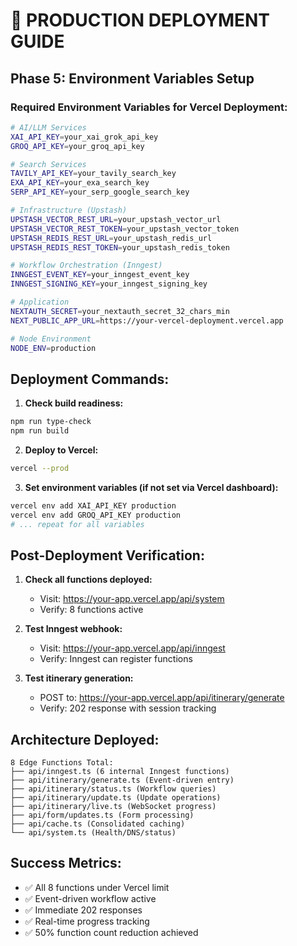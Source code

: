 # 🚀 PRODUCTION DEPLOYMENT GUIDE

## Phase 5: Environment Variables Setup

### Required Environment Variables for Vercel Deployment:

```bash
# AI/LLM Services
XAI_API_KEY=your_xai_grok_api_key
GROQ_API_KEY=your_groq_api_key

# Search Services
TAVILY_API_KEY=your_tavily_search_key
EXA_API_KEY=your_exa_search_key
SERP_API_KEY=your_serp_google_search_key

# Infrastructure (Upstash)
UPSTASH_VECTOR_REST_URL=your_upstash_vector_url
UPSTASH_VECTOR_REST_TOKEN=your_upstash_vector_token
UPSTASH_REDIS_REST_URL=your_upstash_redis_url
UPSTASH_REDIS_REST_TOKEN=your_upstash_redis_token

# Workflow Orchestration (Inngest)
INNGEST_EVENT_KEY=your_inngest_event_key
INNGEST_SIGNING_KEY=your_inngest_signing_key

# Application
NEXTAUTH_SECRET=your_nextauth_secret_32_chars_min
NEXT_PUBLIC_APP_URL=https://your-vercel-deployment.vercel.app

# Node Environment
NODE_ENV=production
```

## Deployment Commands:

1. **Check build readiness:**

```bash
npm run type-check
npm run build
```

2. **Deploy to Vercel:**

```bash
vercel --prod
```

3. **Set environment variables (if not set via Vercel dashboard):**

```bash
vercel env add XAI_API_KEY production
vercel env add GROQ_API_KEY production
# ... repeat for all variables
```

## Post-Deployment Verification:

1. **Check all functions deployed:**

   - Visit: https://your-app.vercel.app/api/system
   - Verify: 8 functions active

2. **Test Inngest webhook:**

   - Visit: https://your-app.vercel.app/api/inngest
   - Verify: Inngest can register functions

3. **Test itinerary generation:**
   - POST to: https://your-app.vercel.app/api/itinerary/generate
   - Verify: 202 response with session tracking

## Architecture Deployed:

```
8 Edge Functions Total:
├── api/inngest.ts (6 internal Inngest functions)
├── api/itinerary/generate.ts (Event-driven entry)
├── api/itinerary/status.ts (Workflow queries)
├── api/itinerary/update.ts (Update operations)
├── api/itinerary/live.ts (WebSocket progress)
├── api/form/updates.ts (Form processing)
├── api/cache.ts (Consolidated caching)
└── api/system.ts (Health/DNS/status)
```

## Success Metrics:

- ✅ All 8 functions under Vercel limit
- ✅ Event-driven workflow active
- ✅ Immediate 202 responses
- ✅ Real-time progress tracking
- ✅ 50% function count reduction achieved

